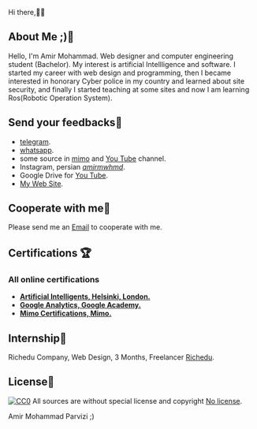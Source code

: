 Hi there,👋🏻

## About Me ;)💫

Hello, I'm Amir Mohammad.  Web designer and computer engineering student (Bachelor).  My interest is artificial Intellligence and software.  I started my career with web design and programming, then I became interested in honorary Cyber police in my country  and learned about site security, and finally I started teaching at some sites and now I am learning Ros(Robotic Operation System).

## Send your feedbacks🚀

- [telegram](https://t.me/Amirmwhmd).
- [whatsapp](https://wa.me/09011325118).
- some source in [mimo](https://getmimo.com/invite/715ay7) and [You Tube](https://laravel.com/docs/cache) channel.
- Instagram, persian [_amirmwhmd_](https://www.instagram.com/invites/contact/?i=u1q7x7luj5uw&utm_content=m2wy305).
- Google Drive for [You Tube](https://laravel.com/docs/migrations).
- [My Web Site](https://laravel.com/docs/queues).

## Cooperate with me🎯

Please send me an  [Email](official.parvizi@gmail.com) to cooperate with me.

## Certifications 🏆

### All online certifications

- **[Artificial Intelligents,  Helsinki, London.](https://certificates.mooc.fi/validate/uwzjs879c1)**
- **[Google Analytics, Google Academy.](https://analytics.google.com/analytics/academy/certificate/7v9YWTp9TRibZ68pZkreAA)**
- **[Mimo Certifications, Mimo.](https://getmimo.com/invite/715ay7)**

## Internship🔨

Richedu Company, Web Design, 3 Months, Freelancer [Richedu]().

## License🤗
[![CC0](https://licensebuttons.net/p/zero/1.0/88x31.png)](https://creativecommons.org/publicdomain/zero/1.0/)
All  sources are without special license and copyright [No license]().

Amir Mohammad Parvizi ;)
